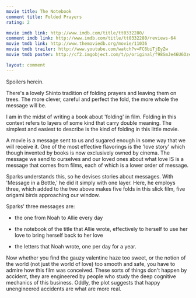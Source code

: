 ```yaml
---
movie title: The Notebook
comment title: Folded Prayers
rating: 2

movie imdb link: http://www.imdb.com/title/tt0332280/
comment imdb link: http://www.imdb.com/title/tt0332280/reviews-64
movie tmdb link: http://www.themoviedb.org/movie/11036
movie tmdb trailer: http://www.youtube.com/watch?v=FC6biTjEyZw
movie tmdb poster: http://cf2.imgobject.com/t/p/original/f98SmJe46U6OzelE61fTstRtD4t.jpg

layout: comment
---
```


Spoilers herein.

There's a lovely Shinto tradition of folding prayers and leaving them on trees. The more  clever, careful and perfect the fold, the more whole the message will be.

I am in the midst of writing a book about 'folding' in film. Folding in this context refers to  layers of some kind that carry double meaning. The simplest and easiest to describe is the  kind of folding in this little movie.

A movie is a message sent to us and sugared enough in some way that we will receive it. One  of the most effective flavorings is the 'love story' which though invented by books is now  exclusively owned by cinema. The message we send to ourselves and our loved ones about  what love IS is a message that comes from films, each of which is a lower order of message.

Sparks understands this, so he devises stories about messages. With 'Message in a Bottle,'  he did it simply with one layer. Here, he employs three, which added to the two above makes  five folds in this slick film, five origami birds approaching our window.

Sparks' three messages are:

- the one from Noah to Allie every day

- the notebook of the title that Allie wrote, effectively to herself to use her love to bring  herself back to her love

- the letters that Noah wrote, one per day for a year.

Now whether you find the gauzy valentine haze too sweet, or the notion of the world (not  just the world of love) too smooth and safe, you have to admire how this film was conceived.  These sorts of things don't happen by accident, they are engineered by people who study the  deep cognitive mechanics of this business. Oddly, the plot suggests that happy  unengineered accidents are what are more real.